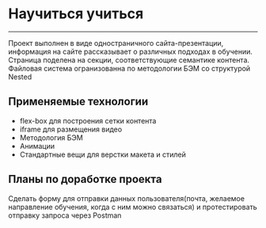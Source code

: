 # Научиться учиться
------
Проект выполнен в виде одностраничного сайта-презентации, информация на сайте рассказывает о различных подходах в обучении.  
Страница поделена на секции, соответствующие семантике контента.  
Файловая система огранизованна по методологии БЭМ со структурой Nested  
## Применяемые технологии  
* flex-box для построения сетки контента
* iframe для размещения видео
* Методология БЭМ
* Анимации
* Стандартные вещи для верстки макета и стилей  
## Планы по доработке проекта
Сделать форму для отправки данных пользователя(почта, желаемое направление обучения, когда с ним можно связаться) и протестировать отправку запроса через Postman